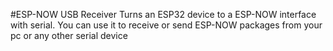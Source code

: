 #ESP-NOW USB Receiver
Turns an ESP32 device to a ESP-NOW interface with serial. You can use it to receive or send ESP-NOW packages from your pc or any other serial device
